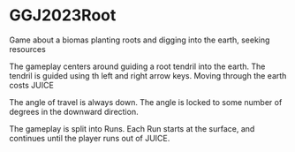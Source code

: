 # GGJ2023Root

Game about a biomas planting roots and digging into the earth, seeking resources

The gameplay centers around guiding a root tendril into the earth.
The tendril is guided using th left and right arrow keys.
Moving through the earth costs JUICE

The angle of travel is always down. The angle is locked to some number of degrees in the downward direction.

The gameplay is split into Runs. Each Run starts at the surface, and continues until the player runs out of JUICE.




